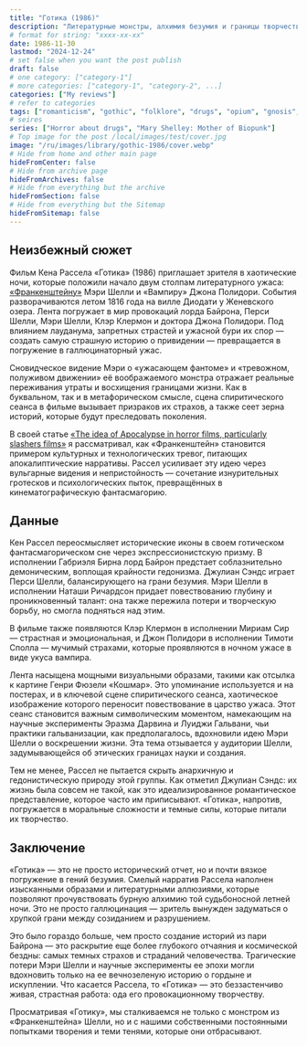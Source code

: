 ```yaml
---
title: "Готика (1986)"
description: "Литературные монстры, алхимия безумия и границы творчества"
# format for string: "xxxx-xx-xx"
date: 1986-11-30
lastmod: "2024-12-24"
# set false when you want the post publish
draft: false
# one category: ["category-1"]
# more categories: ["category-1", "category-2", ...]
categories: ["My reviews"]
# refer to categories
tags: ["romanticism", "gothic", "folklore", "drugs", "opium", "gnosis", "mary shelley"]
# seires
series: ["Horror about drugs", "Mary Shelley: Mother of Biopunk"]
# Top image for the post /local/images/test/cover.jpg
image: "/ru/images/library/gothic-1986/cover.webp"
# Hide from home and other main page
hideFromCenter: false
# Hide from archive page
hideFromArchives: false
# Hide from everything but the archive
hideFromSection: false
# Hide from everything but the Sitemap
hideFromSitemap: false
---
```

## Неизбежный сюжет

Фильм Кена Рассела «Готика» (1986) приглашает зрителя в хаотические ночи, которые положили начало двум столпам литературного ужаса: <a href="/ru/library/frankenstein-1818/" target="_blank">«Франкенштейну»</a> Мэри Шелли и «Вампиру» Джона Полидори. События разворачиваются летом 1816 года на вилле Диодати у Женевского озера. Лента погружает в мир провокаций лорда Байрона, Перси Шелли, Мэри Шелли, Клэр Клермон и доктора Джона Полидори. Под влиянием лауданума, запретных страстей и ужасной бури их спор — создать самую страшную историю о привидении — превращается в погружение в галлюцинаторный ужас.

Сновидческое видение Мэри о «ужасающем фантоме» и «тревожном, полуживом движении» её воображаемого монстра отражает реальные переживания утраты и восхищения границами жизни. Как в буквальном, так и в метафорическом смысле, сцена спиритического сеанса в фильме вызывает призраков их страхов, а также сеет зерна историй, которые будут преследовать поколения.

В своей статье <a href="/ru/articles/the-idea-of-apocalypse-in-horror-films-particularly-slashers-films/" target="_blank">«The idea of Apocalypse in horror films, particularly slashers films»</a> я рассматривал, как «Франкенштейн» становится примером культурных и технологических тревог, питающих апокалиптические нарративы. Рассел усиливает эту идею через вульгарные видения и непристойность — сочетание изнурительных гротесков и психологических пыток, превращённых в кинематографическую фантасмагорию.

## Данные

Кен Рассел переосмысляет исторические иконы в своем готическом фантасмагорическом сне через экспрессионистскую призму. В исполнении Габриэля Бирна лорд Байрон предстает соблазнительно демоническим, воплощая крайности гедонизма. Джулиан Сэндс играет Перси Шелли, балансирующего на грани безумия. Мэри Шелли в исполнении Наташи Ричардсон придает повествованию глубину и проникновенный талант: она также пережила потери и творческую борьбу, но смогла подняться над этим.

В фильме также появляются Клэр Клермон в исполнении Мириам Сир — страстная и эмоциональная, и Джон Полидори в исполнении Тимоти Сполла — мучимый страхами, которые проявляются в ночном ужасе в виде укуса вампира.

Лента насыщена мощными визуальными образами, такими как отсылка к картине Генри Фюзели «Кошмар». Это упоминание используется и на постерах, и в ключевой сцене спиритического сеанса, хаотическое изображение которого переносит повествование в царство ужаса. Этот сеанс становится важным символическим моментом, намекающим на научные эксперименты Эразма Дарвина и Луиджи Гальвани, чьи практики гальванизации, как предполагалось, вдохновили идею Мэри Шелли о воскрешении жизни. Эта тема отзывается у аудитории Шелли, задумывающейся об этических границах науки и создания.

Тем не менее, Рассел не пытается скрыть анархичную и гедонистическую природу этой группы. Как отметил Джулиан Сэндс: их жизнь была совсем не такой, как это идеализированное романтическое представление, которое часто им приписывают. «Готика», напротив, погружается в моральные сложности и темные силы, которые питали их творчество.

## Заключение

«Готика» — это не просто исторический отчет, но и почти вязкое погружение в гений безумия. Смелый нарратив Рассела наполнен изысканными образами и литературными аллюзиями, которые позволяют прочувствовать бурную алхимию той судьбоносной летней ночи. Это не просто галлюцинация — зритель вынужден задуматься о хрупкой грани между созиданием и разрушением.

Это было гораздо больше, чем просто создание историй из пари Байрона — это раскрытие еще более глубокого отчаяния и космической бездны: самых темных страхов и страданий человечества. Трагические потери Мэри Шелли и научные эксперименты ее эпохи могли вдохновить только на ее вечнозеленую историю о гордыне и искуплении. Что касается Рассела, то «Готика» — это беззастенчиво живая, страстная работа: ода его провокационному творчеству.

Просматривая «Готику», мы сталкиваемся не только с монстром из «Франкенштейна» Шелли, но и с нашими собственными постоянными попытками творения и теми тенями, которые они отбрасывают.
